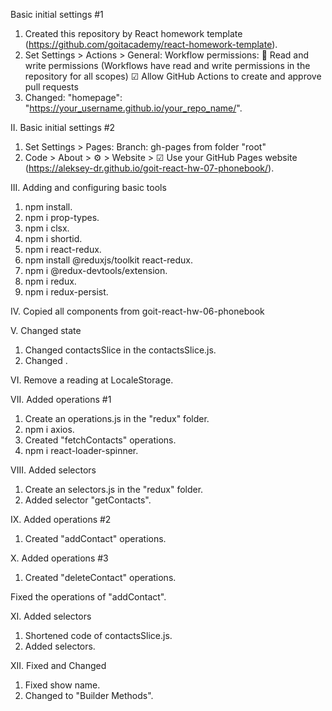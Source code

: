 Basic initial settings #1
1. Created this repository by React homework template (https://github.com/goitacademy/react-homework-template).
2. Set Settings > Actions > General:
   Workflow permissions:
   🔘 Read and write permissions (Workflows have read and write permissions in the repository for all scopes)
   ☑  Allow GitHub Actions to create and approve pull requests
3. Changed: "homepage": "https://your_username.github.io/your_repo_name/".

II. Basic initial settings #2
1. Set Settings > Pages:
   Branch: gh-pages from folder "root"
2. Code > About > ⚙ > Website > ☑ Use your GitHub Pages website
   (https://aleksey-dr.github.io/goit-react-hw-07-phonebook/).

III. Adding and configuring basic tools
1. npm install.
2. npm i prop-types.
3. npm i clsx.
4. npm i shortid.
5. npm i react-redux.
6. npm install @reduxjs/toolkit react-redux.
7. npm i @redux-devtools/extension.
8. npm i redux.
9. npm i redux-persist.

IV. Copied all components from goit-react-hw-06-phonebook

V. Changed state
1. Changed contactsSlice in the contactsSlice.js.
2. Changed <ContactList>.

VI. Remove a reading at LocaleStorage.

VII. Added operations #1
1. Create an operations.js in the "redux" folder.
2. npm i axios.
3. Created "fetchContacts" operations.
4. npm i react-loader-spinner.

VIII. Added selectors
1. Create an selectors.js in the "redux" folder.
2. Added selector "getContacts".

IX. Added operations #2
1. Created "addContact" operations.

X. Added operations #3
1. Created "deleteContact" operations.

Fixed the operations of "addContact".

XI. Added selectors
1. Shortened code of contactsSlice.js.
2. Added selectors.

XII. Fixed and Changed
1. Fixed show name.
2. Changed to "Builder Methods".